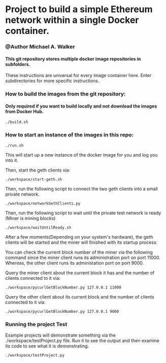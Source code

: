 # Project to build a simple Ethereum network within a single Docker container.

### @Author Michael A. Walker

#### This git repository stores multiple docker image repositories in subfolders. 
These instructions are universal for every image container here. Enter subdirectories for more specific instructions.

### How to build the images from the git repository:
#### Only required if you want to build locally and not download the images from Docker Hub.

``` ./build.sh ```

### How to start an instance of the images in this repo:

``` ./run.sh ```

This will start up a new instance of the docker image for you and log you into it.

Then, start the geth clients via:

``` ./workspace/start-geth.sh ```

Then, run the following script to connect the two geth clients into a small private network.

``` ./workspace/networkGethClients.py ```

Then, run the following script to wait until the private test network is ready (Miner is mining blocks)

``` ./workspace/waitUntilReady.sh ```

After a few moments(Depending on your system's hardware), the geth clients will be started and the miner will finished with its startup process.

You can check the current block number of the miner via the following command since the miner client runs its administration port on port 11000. Whereas, the other client runs its administation port on port 9000. 

Query the miner client about the current block it has and the number of clients connected to it via:

``` ./workspace/pycurlGetBlockNumber.py 127.0.0.1 11000 ``` 

Query the other client about its current block and the number of clients connected to it via:

``` ./workspace/pycurlGetBlockNumber.py 127.0.0.1 9000 ``` 

### Running the project Test 

Example projects will demonstrate something via the ./workspace/testProject.py file. Run it to see the output and then examine its code to see what it is demonstrating.

```./workspace/testProject.py ```

